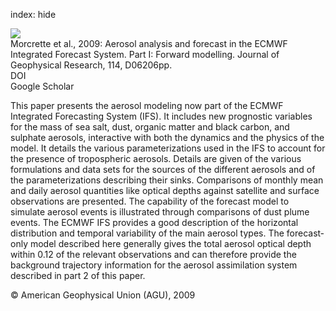 index: hide

<div class="Citation">
    <div class="Citation-thumb CitationThumb-linked"  data-href="https://doi.org/10.1029/2008jd011235">
      <img src="https://static.claimspace.cloud/climate-study-static/refs/thumbs/7/Morcrette_et_al_2009-thumb.png" />
    </div>

  <div class="Citation-body">
    <div class="Citation-text">Morcrette et al., 2009: Aerosol analysis and forecast in the ECMWF Integrated Forecast System. Part I: Forward modelling. <span class="Article-journal">Journal of Geophysical Research, </span><span class="Article-volume">114, </span>D06206pp.</div>
    <div class="Citation-links">
      <div class="CitationLink" data-href="https://doi.org/10.1029/2008jd011235">
        <div class="CitationLink-icon CitationLink-Doi"></div>
        <div class="CitationLink-text">DOI</div>
      </div>
      <div class="CitationLink" data-href="https://scholar.google.com/scholar?q=10.1029/2008jd011235">
        <div class="CitationLink-icon CitationLink-Scholar"></div>
        <div class="CitationLink-text">Google Scholar</div>
      </div>
    </div>
  </div>
</div>

This paper presents the aerosol modeling now part of the ECMWF Integrated Forecasting System (IFS). It includes new prognostic variables for the mass of sea salt, dust, organic matter and black carbon, and sulphate aerosols, interactive with both the dynamics and the physics of the model. It details the various parameterizations used in the IFS to account for the presence of tropospheric aerosols. Details are given of the various formulations and data sets for the sources of the different aerosols and of the parameterizations describing their sinks. Comparisons of monthly mean and daily aerosol quantities like optical depths against satellite and surface observations are presented. The capability of the forecast model to simulate aerosol events is illustrated through comparisons of dust plume events. The ECMWF IFS provides a good description of the horizontal distribution and temporal variability of the main aerosol types. The forecast‐only model described here generally gives the total aerosol optical depth within 0.12 of the relevant observations and can therefore provide the background trajectory information for the aerosol assimilation system described in part 2 of this paper.

<div class="Citation-copy">
&copy; American Geophysical Union (AGU), 2009
</div>